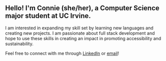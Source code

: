 ## Hello! I'm Connie (she/her), a Computer Science major student at UC Irvine.

I am interested in expanding my skill set by learning new languages and creating new projects. I am passionate about full stack development and hope to use these skills in creating an impact in promoting accessibility and sustainability.

Feel free to connect with me through [LinkedIn](https://www.linkedin.com/in/coyang/) or [email](con.yang4098@gmail.com)!



